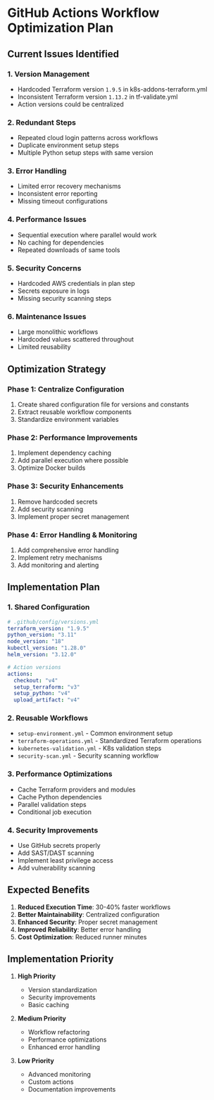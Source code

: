 # GitHub Actions Workflow Optimization Plan

## Current Issues Identified

### 1. **Version Management**
- Hardcoded Terraform version `1.9.5` in k8s-addons-terraform.yml
- Inconsistent Terraform version `1.13.2` in tf-validate.yml
- Action versions could be centralized

### 2. **Redundant Steps**
- Repeated cloud login patterns across workflows
- Duplicate environment setup steps
- Multiple Python setup steps with same version

### 3. **Error Handling**
- Limited error recovery mechanisms
- Inconsistent error reporting
- Missing timeout configurations

### 4. **Performance Issues**
- Sequential execution where parallel would work
- No caching for dependencies
- Repeated downloads of same tools

### 5. **Security Concerns**
- Hardcoded AWS credentials in plan step
- Secrets exposure in logs
- Missing security scanning steps

### 6. **Maintenance Issues**
- Large monolithic workflows
- Hardcoded values scattered throughout
- Limited reusability

## Optimization Strategy

### Phase 1: Centralize Configuration
1. Create shared configuration file for versions and constants
2. Extract reusable workflow components
3. Standardize environment variables

### Phase 2: Performance Improvements
1. Implement dependency caching
2. Add parallel execution where possible
3. Optimize Docker builds

### Phase 3: Security Enhancements
1. Remove hardcoded secrets
2. Add security scanning
3. Implement proper secret management

### Phase 4: Error Handling & Monitoring
1. Add comprehensive error handling
2. Implement retry mechanisms
3. Add monitoring and alerting

## Implementation Plan

### 1. Shared Configuration
```yaml
# .github/config/versions.yml
terraform_version: "1.9.5"
python_version: "3.11"
node_version: "18"
kubectl_version: "1.28.0"
helm_version: "3.12.0"

# Action versions
actions:
  checkout: "v4"
  setup_terraform: "v3"
  setup_python: "v4"
  upload_artifact: "v4"
```

### 2. Reusable Workflows
- `setup-environment.yml` - Common environment setup
- `terraform-operations.yml` - Standardized Terraform operations
- `kubernetes-validation.yml` - K8s validation steps
- `security-scan.yml` - Security scanning workflow

### 3. Performance Optimizations
- Cache Terraform providers and modules
- Cache Python dependencies
- Parallel validation steps
- Conditional job execution

### 4. Security Improvements
- Use GitHub secrets properly
- Add SAST/DAST scanning
- Implement least privilege access
- Add vulnerability scanning

## Expected Benefits

1. **Reduced Execution Time**: 30-40% faster workflows
2. **Better Maintainability**: Centralized configuration
3. **Enhanced Security**: Proper secret management
4. **Improved Reliability**: Better error handling
5. **Cost Optimization**: Reduced runner minutes

## Implementation Priority

1. **High Priority**
   - Version standardization
   - Security improvements
   - Basic caching

2. **Medium Priority**
   - Workflow refactoring
   - Performance optimizations
   - Enhanced error handling

3. **Low Priority**
   - Advanced monitoring
   - Custom actions
   - Documentation improvements
